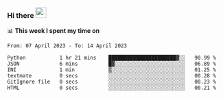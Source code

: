 ### Hi there <a href="https://www.gautamkrishnar.com/"><img src="https://media.giphy.com/media/hvRJCLFzcasrR4ia7z/giphy.gif" width="25px"></a>

📊 **This week I spent my time on**

<!--START_SECTION:waka-->

```text
From: 07 April 2023 - To: 14 April 2023

Python           1 hr 21 mins    ██████████████████████▓░░   90.99 %
JSON             6 mins          █▓░░░░░░░░░░░░░░░░░░░░░░░   06.89 %
INI              1 min           ▒░░░░░░░░░░░░░░░░░░░░░░░░   01.25 %
textmate         0 secs          ░░░░░░░░░░░░░░░░░░░░░░░░░   00.28 %
GitIgnore file   0 secs          ░░░░░░░░░░░░░░░░░░░░░░░░░   00.23 %
HTML             0 secs          ░░░░░░░░░░░░░░░░░░░░░░░░░   00.21 %
```

<!--END_SECTION:waka-->
